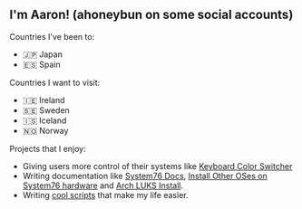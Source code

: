 ## I'm Aaron! (ahoneybun on some social accounts)

Countries I've been to:
- 🇯🇵 Japan
- 🇪🇸 Spain

Countries I want to visit:
- 🇮🇪 Ireland
- 🇸🇪 Sweden
- 🇮🇸 Iceland
- 🇳🇴 Norway

Projects that I enjoy:
- Giving users more control of their systems like [Keyboard Color Switcher](https://github.com/ahoneybun/keyboard-color-switcher)
- Writing documentation like [System76 Docs](https://github.com/system76/docs/), [Install Other OSes on System76 hardware](https://github.com/ahoneybun/Install-OtherOSes-on-System76) and [Arch LUKS Install](https://github.com/ahoneybun/Arch-LUKS-systemd-boot-install).
- Writing [cool scripts](https://github.com/ahoneybun/personal-scripts) that make my life easier.
